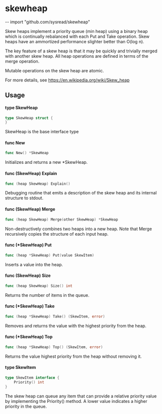 # skewheap
--
    import "github.com/sysread/skewheap"

Skew heaps implement a priority queue (min heap) using a binary heap which is
continually rebalanced with each Put and Take operation. Skew heaps have an
ammortized performance slighter better than O(log n).

The key feature of a skew heap is that it may be quickly and trivially merged
with another skew heap. All heap operations are defined in terms of the merge
operation.

Mutable operations on the skew heap are atomic.

For more details, see https://en.wikipedia.org/wiki/Skew_heap

## Usage

#### type SkewHeap

```go
type SkewHeap struct {
}
```

SkewHeap is the base interface type

#### func  New

```go
func New() *SkewHeap
```
Initializes and returns a new *SkewHeap.

#### func (SkewHeap) Explain

```go
func (heap SkewHeap) Explain()
```
Debugging routine that emits a description of the skew heap and its internal
structure to stdout.

#### func (SkewHeap) Merge

```go
func (heap SkewHeap) Merge(other SkewHeap) *SkewHeap
```
Non-destructively combines two heaps into a new heap. Note that Merge
recursively copies the structure of each input heap.

#### func (*SkewHeap) Put

```go
func (heap *SkewHeap) Put(value SkewItem)
```
Inserts a value into the heap.

#### func (SkewHeap) Size

```go
func (heap SkewHeap) Size() int
```
Returns the number of items in the queue.

#### func (*SkewHeap) Take

```go
func (heap *SkewHeap) Take() (SkewItem, error)
```
Removes and returns the value with the highest priority from the heap.

#### func (*SkewHeap) Top

```go
func (heap *SkewHeap) Top() (SkewItem, error)
```
Returns the value highest priority from the heap without removing it.

#### type SkewItem

```go
type SkewItem interface {
	Priority() int
}
```

The skew heap can queue any item that can provide a relative priority value by
implementing the Priority() method. A lower value indicates a higher priority in
the queue.
